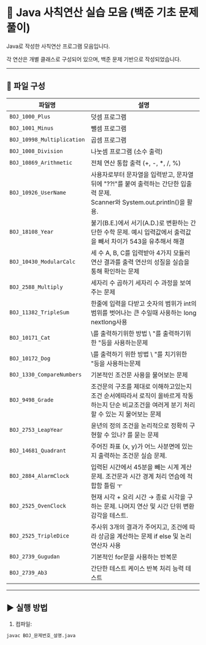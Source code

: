 # 🔢 Java 사칙연산 실습 모음 (백준 기초 문제풀이)

Java로 작성한 사칙연산 프로그램 모음입니다.

각 연산은 개별 클래스로 구성되어 있으며, 백준 문제 기반으로 작성되었습니다.

---

## 📁 파일 구성

| 파일명                        | 설명                                                                                         |  
|----------------------------|--------------------------------------------------------------------------------------------|  
| `BOJ_1000_Plus`            | 덧셈 프로그램                                                                                    |  
| `BOJ_1001_Minus`           | 뺄셈 프로그램                                                                                    |  
| `BOJ_10998_Multiplication` | 곱셈 프로그램                                                                                    |  
| `BOJ_1008_Division`        | 나눗셈 프로그램 (소수 출력)                                                                           |  
| `BOJ_10869_Arithmetic`     | 전체 연산 통합 출력 (+, -, *, /, %)                                                                |  
| `BOJ_10926_UserName`       | 사용자로부터 문자열을 입력받고, 문자열 뒤에 "??!"를 붙여 출력하는 간단한 입출력 문제. <br/>Scanner와 System.out.println()을 활용. |  
| `BOJ_18108_Year`           | 불기(B.E.)에서 서기(A.D.)로 변환하는 간단한 수학 문제. 예시 입력값에서 출력값을 빼서 차이가 543을 유추해서 해결                     |  
| `BOJ_10430_ModularCalc`    | 세 수 A, B, C를 입력받아 4가지 모듈러 연산 결과를 출력 연산의 성질을 실습을 통해 확인하는 문제                                 |  
| `BOJ_2588_Multiply`        | 세자리 수 곱하기 세자리 수 과정을 보여주는 문제                                                                |
 `BOJ_11382_TripleSum`      | 한줄에 입력을 다받고 숫자의 범위가 int의 범위를 벗어나는 큰 수일때 사용하는 long nextlong사용                               |
 `BOJ_10171_Cat`            | \를 출력하기위한 방법 \\ "를 출력하기위한 \"등을 사용하는문제                                                      |
 `BOJ_10172_Dog`            | \를 출력하기 위한 방법 \\ "를 치기위한 \"등을 사용하는문제                                                       |
 `BOJ_1330_CompareNumbers`  | 기본적인 조건문 사용을 물어보는 문제                                                                       |
 `BOJ_9498_Grade`           | 조건문의 구조를 제대로 이해하고있는지 조건 순서에따라서 로직이 올바르게 작동하는지 단순 비교조건을 여러게 분기 처리 할 수 있는 지 물어보는 문제          |
 `BOJ_2753_LeapYear`        | 윤년의 정의 조건을 논리적으로 정확히 구현할 수 있나? 를 묻는 문제                                                     |
| `BOJ_14681_Quadrant`       | 주어진 좌표 (x, y)가 어느 사분면에 있는지 출력하는 조건문 실습 문제.                                                 |
| `BOJ_2884_AlarmClock`      | 입력된 시간에서 45분을 빼는 시계 계산 문제. 조건문과 시간 경계 처리 연습에 적합함 틀림 ㅜ                                      |
| `BOJ_2525_OvenClock`       | 현재 시각 + 요리 시간 → 종료 시각을 구하는 문제. 나머지 연산 및 시간 단위 변환 감각을 테스트.                                  |
| `BOJ_2525_TripleDice`      | 주사위 3개의 결과가 주어지고, 조건에 따라 상금을 계산하는 문제 if else 및 논리 연산자 사용                                   |
| `BOJ_2739_Gugudan`         | 기본적인 for문을 사용하는 반복문                                                                        |
| `BOJ_2739_Ab3`             | 간단한 테스트 케이스 반복 처리 능력 테스트                                                                                           |



---  

## ▶️ 실행 방법

1. 컴파일:
```bash
javac BOJ_문제번호_설명.java
